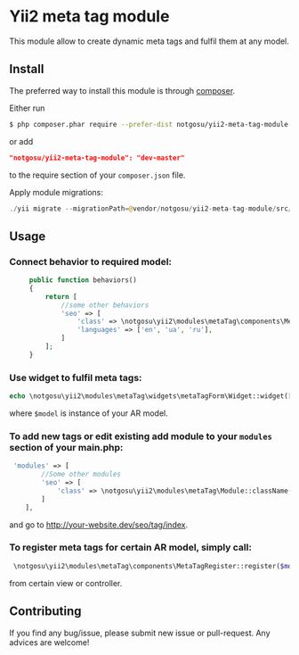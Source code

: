 # Yii2 meta tag module
This module allow to create dynamic meta tags and fulfil them at any model.

## Install

The preferred way to install this module is through [composer](http://getcomposer.org/download/).

Either run

```bash
$ php composer.phar require --prefer-dist notgosu/yii2-meta-tag-module "dev-master"
```

or add

```json
"notgosu/yii2-meta-tag-module": "dev-master"
```

to the require section of your `composer.json` file.

Apply module migrations:

```php
./yii migrate --migrationPath=@vendor/notgosu/yii2-meta-tag-module/src/migrations
```


## Usage

### Connect behavior to required model:

```php
     public function behaviors()
     {
         return [
             //some other behaviors
             'seo' => [
                 'class' => \notgosu\yii2\modules\metaTag\components\MetaTagBehavior::className(),
                 'languages' => ['en', 'ua', 'ru'],
             ]
         ];
     }
```

### Use widget to fulfil meta tags:

```php
echo \notgosu\yii2\modules\metaTag\widgets\metaTagForm\Widget::widget(['model' => $model])
```

where ```$model``` is instance of your AR model.

### To add new tags or edit existing add module to your ```modules``` section of your main.php:

```php
 'modules' => [
        //Some other modules
        'seo' => [
            'class' => \notgosu\yii2\modules\metaTag\Module::className()
        ]
    ],
```

and go to http://your-website.dev/seo/tag/index.


### To register meta tags for certain AR model, simply call:
```php
 \notgosu\yii2\modules\metaTag\components\MetaTagRegister::register($model, Yii::$app->language);
```

from certain view or controller.

## Contributing

If you find any bug/issue, please submit new issue or pull-request. Any advices are welcome!
